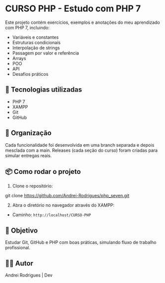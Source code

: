 # CURSO PHP - Estudo com PHP 7

Este projeto contém exercícios, exemplos e anotações do meu aprendizado com PHP 7, incluindo:

- Variáveis e constantes
- Estruturas condicionais
- Interpolação de strings
- Passagem por valor e referência
- Arrays
- POO
- API
- Desafios práticos

## 🚀 Tecnologias utilizadas

- PHP 7
- XAMPP
- Git
- GitHub

## 📂 Organização

Cada funcionalidade foi desenvolvida em uma branch separada e depois mesclada com a main. Releases (cada seção do curso) foram criadas para simular entregas reais.

## 📦 Como rodar o projeto

1. Clone o repositório:

git clone https://github.com/Andrei-Rodrigues/php_seven.git

2. Abra o diretório no navegador através do XAMPP:
- Caminho: `http://localhost/CURSO-PHP`

## 🧠 Objetivo

Estudar Git, GitHub e PHP com boas práticas, simulando fluxo de trabalho profissional.

## 🧑‍💻 Autor

Andrei Rodrigues | Dev
